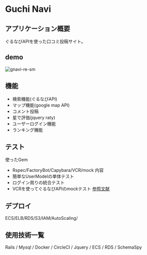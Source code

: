 
# Guchi Navi
 
## アプリケーション概要
ぐるなびAPIを使った口コミ投稿サイト。

## demo
![gnavi-re-sm](https://user-images.githubusercontent.com/37904275/79518961-54393200-808d-11ea-8c2b-407a59784ecc.gif)

## 機能
- 検索機能(ぐるなびAPI)
- マップ機能(google map API)
- コメント投稿
- 星で評価(jquery raty)
- ユーザーログイン機能
- ランキング機能
 
## テスト
使ったGem
- Rspec/FactoryBot/Capybara/VCR/mock 
内容
- 簡単なUserModelの単体テスト
- ログイン周りの統合テスト
- VCRを使ってぐるなびAPIのmockテスト
[参照文献](https://leanpub.com/everydayrailsrspec-jp)
 
## デプロイ
ECS/ELB/RDS/S3/IAM/AutoScaling/
 
## 使用技術一覧
Rails / Mysql / Docker / CircleCI / Jquery / ECS /  RDS / SchemaSpy
